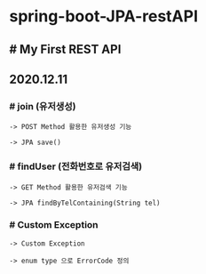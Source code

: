 # spring-boot-JPA-restAPI
## # My First REST API

## 2020.12.11


### # join (유저생성)
    -> POST Method 활용한 유저생성 기능
  
    -> JPA save()
  
### # findUser (전화번호로 유저검색)
    -> GET Method 활용한 유저검색 기능
  
    -> JPA findByTelContaining(String tel)
  
### # Custom Exception
    -> Custom Exception 
  
    -> enum type 으로 ErrorCode 정의
